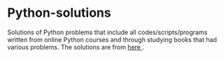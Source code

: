 # Python-solutions

Solutions of Python problems that include all codes/scripts/programs written from online Python courses and through studying books that had various problems. The solutions are from [here                        ](https://learnpythonthehardway.org/).
